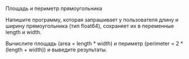 Площадь и периметр прямоугольника

Напишите программу, которая запрашивает у пользователя длину и ширину прямоугольника (тип float64), сохраняет их в переменные length и width. 

Вычислите площадь (area = length * width) и периметр (perimeter = 2 * (length + width)) и выведите результаты.